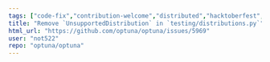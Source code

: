 ```yaml
---
tags: ["code-fix","contribution-welcome","distributed","hacktoberfest","hyperparameter-optimization","machine-learning","parallel","python"]
title: "Remove `UnsupportedDistribution` in `testing/distributions.py`"
html_url: "https://github.com/optuna/optuna/issues/5969"
user: "not522"
repo: "optuna/optuna"
---
```


